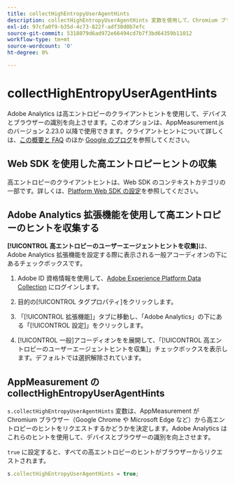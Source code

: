 ```yaml
---
title: collectHighEntropyUserAgentHints
description: collectHighEntropyUserAgentHints 変数を使用して、Chromium ブラウザー（Google Chrome や Microsoft Edge など）から高エントロピーヒントをアドビがリクエストするかどうかを決定します。
exl-id: 97cfa0f9-b35d-4c73-822f-adf30d0b7efc
source-git-commit: 5318079d6ad972e66494cd7b7f3bd64359b11012
workflow-type: tm+mt
source-wordcount: '0'
ht-degree: 0%

---
```


# collectHighEntropyUserAgentHints

Adobe Analytics は高エントロピーのクライアントヒントを使用して、デバイスとブラウザーの識別を向上させます。このオプションは、AppMeasurement.js のバージョン 2.23.0 以降で使用できます。クライアントヒントについて詳しくは、[この概要と FAQ](/help/technotes/client-hints.md) のほか [Google のブログ](https://web.dev/user-agent-client-hints/)を参照してください。

## Web SDK を使用した高エントロピーヒントの収集

高エントロピーのクライアントヒントは、Web SDK のコンテキストカテゴリの一部です。詳しくは、[Platform Web SDK の設定](https://experienceleague.adobe.com/docs/experience-platform/edge/fundamentals/configuring-the-sdk.html?lang=ja)を参照してください。

## Adobe Analytics 拡張機能を使用して高エントロピーのヒントを収集する

**[!UICONTROL 高エントロピーのユーザーエージェントヒントを収集]**&#x200B;は、Adobe Analytics 拡張機能を設定する際に表示される一般アコーディオンの下にあるチェックボックスです。

1. Adobe ID 資格情報を使用して、[Adobe Experience Platform Data Collection](https://experience.adobe.com/#/@adobepm/data-collection) にログインします。

1. 目的の[!UICONTROL タグプロパティ]をクリックします。

1. 「[!UICONTROL 拡張機能]」タブに移動し、「Adobe Analytics」の下にある「[!UICONTROL 設定]」をクリックします。

1. [!UICONTROL 一般]アコーディオンをを展開して、「[!UICONTROL 高エントロピーのユーザーエージェントヒントを収集]」チェックボックスを表示します。デフォルトでは選択解除されています。

## AppMeasurement の collectHighEntropyUserAgentHints

`s.collectHighEntropyUserAgentHints` 変数は、AppMeasurement が Chromium ブラウザー（Google Chrome や Microsoft Edge など）から高エントロピーのヒントをリクエストするかどうかを決定します。Adobe Analytics はこれらのヒントを使用して、デバイスとブラウザーの識別を向上させます。

`true` に設定すると、すべての高エントロピーのヒントがブラウザーからリクエストされます。

```js
s.collectHighEntropyUserAgentHints = true;
```

